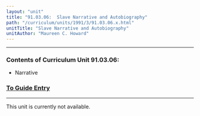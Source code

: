 ```yaml
---
layout: "unit"
title: "91.03.06:  Slave Narrative and Autobiography"
path: "/curriculum/units/1991/3/91.03.06.x.html"
unitTitle: "Slave Narrative and Autobiography"
unitAuthor: "Maureen C. Howard"
---
```

<body>
<hr/>
<h3>
Contents of Curriculum Unit 91.03.06:
</h3>
<ul>
<li>
Narrative
</li>
</ul>
<h3>
<a href="../../../guides/1991/3/91.03.06.x.html">
To Guide Entry
</a>
</h3>
<hr/>
This unit is currently not available.
</body>